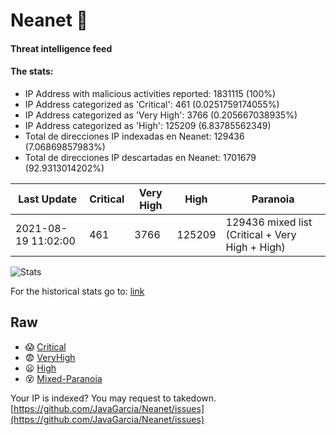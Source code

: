 # Neanet :hocho:
#### Threat intelligence feed
#### The stats:

- IP Address with malicious activities reported: 1831115 (100%)
- IP Address categorized as 'Critical':  461 (0.0251759174055%)
- IP Address categorized as 'Very High':  3766 (0.205667038935%)
- IP Address categorized as 'High':  125209 (6.83785562349)
- Total de direcciones IP indexadas en Neanet:  129436 (7.06869857983%)
- Total de direcciones IP descartadas en Neanet:  1701679 (92.9313014202%)

| Last Update | Critical | Very High | High | Paranoia |
| --- | --- | --- | --- | --- |
| 2021-08-19 11:02:00 | 461 | 3766 | 125209 | 129436 mixed list (Critical + Very High + High)|

![Stats](https://docs.google.com/spreadsheets/d/e/2PACX-1vSnaNMIXVabIpDJjufMlzH7poXnshF3mgd8Is1g9ytUEzVsP5my4Trn8f-xkoLLQ38xpL3HtmUexLo6/pubchart?oid=501124687&format=image)

For the historical stats go to: [link](/stats.csv)
## Raw
- :scream: [Critical](https://raw.githubusercontent.com/JavaGarcia/Neanet/master/blacklists/neanet_critical.txt)
- :fearful: [VeryHigh](https://raw.githubusercontent.com/JavaGarcia/Neanet/master/blacklists/neanet_veryHigh.txtt)
- :frowning: [High](https://raw.githubusercontent.com/JavaGarcia/Neanet/master/blacklists/neanet_high.txt)
- :dizzy_face: [Mixed-Paranoia](https://raw.githubusercontent.com/JavaGarcia/Neanet/master/blacklists/neanet_all.txt)


Your IP is indexed? You may request to takedown. [https://github.com/JavaGarcia/Neanet/issues](https://github.com/JavaGarcia/Neanet/issues)

























































































































































































































































































































































































































































































































































































































































































































































































































































































































































































































































































































































































































































































































































































































































































































































































































































































































































































































































































































































































































































































































































































































































































































































































































































































































































































































































































































































































































































































































































































































































































































































































































































































































































































































































































































































































































































































































































































































































































































































































































































































































































































































































































































































































































































































































































































































































































































































































































































































































































































































































































































































































































































































































































































































































































































































































































































































































































































































































































































































































































































































































































































































































































































































































































































































































































































































































































































































































































































































































































































































































































































































































































































































































































































































































































































































































































































































































































































































































































































































































































































































































































































































































































































































































































































